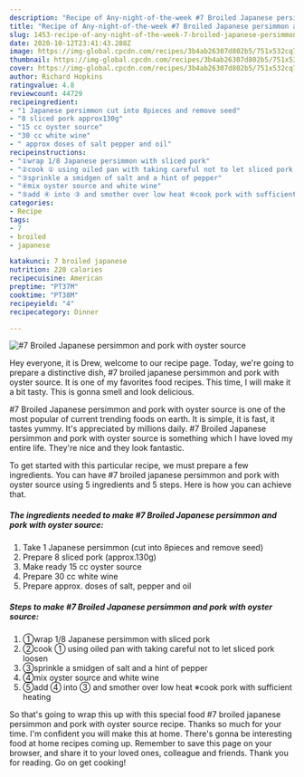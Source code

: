 ```yaml
---
description: "Recipe of Any-night-of-the-week #7 Broiled Japanese persimmon and pork with oyster source"
title: "Recipe of Any-night-of-the-week #7 Broiled Japanese persimmon and pork with oyster source"
slug: 1453-recipe-of-any-night-of-the-week-7-broiled-japanese-persimmon-and-pork-with-oyster-source
date: 2020-10-12T23:41:43.288Z
image: https://img-global.cpcdn.com/recipes/3b4ab26307d802b5/751x532cq70/7-broiled-japanese-persimmon-and-pork-with-oyster-source-recipe-main-photo.jpg
thumbnail: https://img-global.cpcdn.com/recipes/3b4ab26307d802b5/751x532cq70/7-broiled-japanese-persimmon-and-pork-with-oyster-source-recipe-main-photo.jpg
cover: https://img-global.cpcdn.com/recipes/3b4ab26307d802b5/751x532cq70/7-broiled-japanese-persimmon-and-pork-with-oyster-source-recipe-main-photo.jpg
author: Richard Hopkins
ratingvalue: 4.8
reviewcount: 44729
recipeingredient:
- "1 Japanese persimmon cut into 8pieces and remove seed"
- "8 sliced pork approx130g"
- "15 cc oyster source"
- "30 cc white wine"
- " approx doses of salt pepper and oil"
recipeinstructions:
- "①wrap 1/8 Japanese persimmon with sliced pork"
- "②cook ① using oiled pan with taking careful not to let sliced pork loosen"
- "③sprinkle a smidgen of salt and a hint of pepper"
- "④mix oyster source and white wine"
- "⑤add ④ into ③ and smother over low heat ※cook pork with sufficient heating"
categories:
- Recipe
tags:
- 7
- broiled
- japanese

katakunci: 7 broiled japanese 
nutrition: 220 calories
recipecuisine: American
preptime: "PT37M"
cooktime: "PT38M"
recipeyield: "4"
recipecategory: Dinner

---
```



![#7 Broiled Japanese persimmon and pork with oyster source](https://img-global.cpcdn.com/recipes/3b4ab26307d802b5/751x532cq70/7-broiled-japanese-persimmon-and-pork-with-oyster-source-recipe-main-photo.jpg)

Hey everyone, it is Drew, welcome to our recipe page. Today, we're going to prepare a distinctive dish, #7 broiled japanese persimmon and pork with oyster source. It is one of my favorites food recipes. This time, I will make it a bit tasty. This is gonna smell and look delicious.

#7 Broiled Japanese persimmon and pork with oyster source is one of the most popular of current trending foods on earth. It is simple, it is fast, it tastes yummy. It's appreciated by millions daily. #7 Broiled Japanese persimmon and pork with oyster source is something which I have loved my entire life. They're nice and they look fantastic.




To get started with this particular recipe, we must prepare a few ingredients. You can have #7 broiled japanese persimmon and pork with oyster source using 5 ingredients and 5 steps. Here is how you can achieve that.

<!--inarticleads1-->

##### The ingredients needed to make #7 Broiled Japanese persimmon and pork with oyster source:

1. Take 1 Japanese persimmon (cut into 8pieces and remove seed)
1. Prepare 8 sliced pork (approx.130g)
1. Make ready 15 cc oyster source
1. Prepare 30 cc white wine
1. Prepare  approx. doses of salt, pepper and oil




<!--inarticleads2-->

##### Steps to make #7 Broiled Japanese persimmon and pork with oyster source:

1. ①wrap 1/8 Japanese persimmon with sliced pork
1. ②cook ① using oiled pan with taking careful not to let sliced pork loosen
1. ③sprinkle a smidgen of salt and a hint of pepper
1. ④mix oyster source and white wine
1. ⑤add ④ into ③ and smother over low heat ※cook pork with sufficient heating




So that's going to wrap this up with this special food #7 broiled japanese persimmon and pork with oyster source recipe. Thanks so much for your time. I'm confident you will make this at home. There's gonna be interesting food at home recipes coming up. Remember to save this page on your browser, and share it to your loved ones, colleague and friends. Thank you for reading. Go on get cooking!
